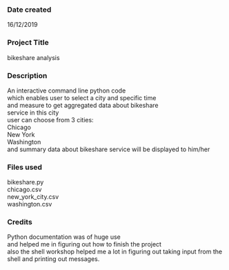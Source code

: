 ### Date created
16/12/2019

### Project Title
bikeshare analysis

### Description
An interactive command line python code  
which enables user to select a city and specific time  
and measure to get aggregated data about bikeshare  
service in this city  
user can choose from 3 cities:  
Chicago  
New York  
Washington  
and summary data about bikeshare service will be displayed to him/her
### Files used
bikeshare.py  
chicago.csv  
new_york_city.csv  
washington.csv

### Credits
Python documentation was of huge use  
and helped me in figuring out how to finish the project  
also the shell workshop helped me a lot in figuring out   taking input from the shell and printing out messages.